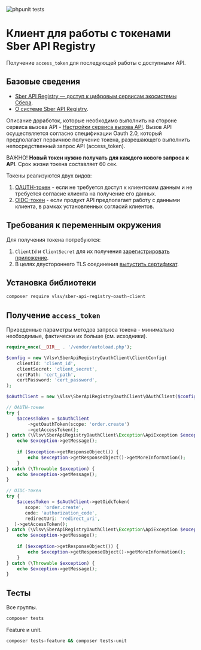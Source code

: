 ![phpunit tests](https://github.com/skodnik/sber-api-registry-oauth-client/actions/workflows/php.yml/badge.svg)

# Клиент для работы с токенами Sber API Registry
Получение `access_token` для последующей работы с доступными API.

## Базовые сведения
- [Sber API Registry — доступ к цифровым сервисам экосистемы Сбера](https://api.developer.sber.ru/).
- [О системе Sber API Registry](https://api.developer.sber.ru/how-to-use/about).

Описание доработок, которые необходимо выполнить на стороне сервиса вызова 
API - [Настройки сервиса вызова API](https://api.developer.sber.ru/how-to-use/api_settings). 
Вызов API осуществляется согласно спецификации Oauth 2.0, который предполагает первичное получение токена, разрешающего
выполнить непосредственный запрос API (access_token).

ВАЖНО! **Новый токен нужно получать для каждого нового запроса к API**. Срок
жизни токена составляет 60 сек.

Токены реализуются двух видов:
1. [OAUTH-токен](https://api.developer.sber.ru/how-to-use/token_oauth) - если не требуется доступ к клиентским данным и не требуется согласие клиента на получение его данных.
2. [OIDC-токен](https://api.developer.sber.ru/how-to-use/token_oidc) - если продукт API предполагает работу с данными клиента, в рамках установленных согласий клиентов.

## Требования к переменным окружения
Для получения токена потребуются:
1. `ClientId` и `ClientSecret` для их получения [зарегистрировать приложение](https://api.developer.sber.ru/how-to-use/create_app).
2. В целях двустороннего TLS соединения [выпустить сертификат](https://api.developer.sber.ru/how-to-use/create_certificate).

## Установка библиотеки
```bash
composer require vlsv/sber-api-registry-oauth-client
```

## Получение `access_token`
Приведенные параметры методов запроса токена - минимально необходимые, фактически их больше (см. исходники).
```php
require_once(__DIR__ . '/vendor/autoload.php');

$config = new \Vlsv\SberApiRegistryOauthClient\ClientConfig(
    clientId: 'client_id',
    clientSecret: 'client_secret',
    certPath: 'cert_path',
    certPassword: 'cert_password',
);

$oAuthClient = new \Vlsv\SberApiRegistryOauthClient\OAuthClient($config);

// OAUTH-токен
try {
    $accessToken = $oAuthClient
        ->getOauthToken(scope: 'order.create')
        ->getAccessToken();
} catch (\Vlsv\SberApiRegistryOauthClient\Exception\ApiException $exception) {
    echo $exception->getMessage();
    
    if ($exception->getResponseObject()) {
        echo $exception->getResponseObject()->getMoreInformation();
    }
} catch (\Throwable $exception) {
    echo $exception->getMessage();
}

// OIDC-токен
try {
    $accessToken = $oAuthClient->getOidcToken(
       scope: 'order.create',
       code: 'authorization_code',
       redirectUri: 'redirect_uri', 
   )->getAccessToken();
} catch (\Vlsv\SberApiRegistryOauthClient\Exception\ApiException $exception) {
    echo $exception->getMessage();
    
    if ($exception->getResponseObject()) {
        echo $exception->getResponseObject()->getMoreInformation();
    }
} catch (\Throwable $exception) {
    echo $exception->getMessage();
}
```

## Тесты
Все группы.
```bash
composer tests
```

Feature и unit.
```bash
composer tests-feature && composer tests-unit 
```